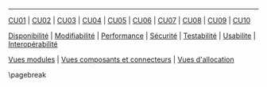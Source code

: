 
---

[CU01](#cu01) | [CU02](#cu02) | [CU03](#cu03) | [CU04](#cu04) | [CU05](#cu05) | [CU06](#cu06) | [CU07](#cu07) | [CU08](#cu08) | [CU09](#cu09) | [CU10](#cu10)

[Disponibilité](#disponibilité) | [Modifiabilité](#modifiabilité) | [Performance](#performance) | [Sécurité](#sécurité) | [Testabilité](#testabilité) | [Usabilite](#usabilité) | [Interopérabilité](#interopérabilité)

[Vues modules](#vues-architecturales-de-type-module) | [Vues composants et connecteurs](#vues-architecturales-de-type-composant-et-connecteur) | [Vues d'allocation](#vues-architecturales-de-type-allocation)

\pagebreak

